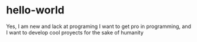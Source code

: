 # hello-world
Yes, I am new and lack at programing
I want to get pro in programming, and I want to develop cool proyects for the sake of humanity
